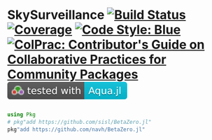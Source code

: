 # SkySurveillance [![Build Status](https://github.com/navh/SkySurveillance.jl/actions/workflows/CI.yml/badge.svg?branch=main)](https://github.com/navh/SkySurveillance.jl/actions/workflows/CI.yml?query=branch%3Amain) [![Coverage](https://codecov.io/gh/navh/SkySurveillance.jl/branch/main/graph/badge.svg)](https://codecov.io/gh/navh/SkySurveillance.jl) [![Code Style: Blue](https://img.shields.io/badge/code%20style-blue-4495d1.svg)](https://github.com/invenia/BlueStyle) [![ColPrac: Contributor's Guide on Collaborative Practices for Community Packages](https://img.shields.io/badge/ColPrac-Contributor's%20Guide-blueviolet)](https://github.com/SciML/ColPrac) [![Aqua](https://raw.githubusercontent.com/JuliaTesting/Aqua.jl/master/badge.svg)](https://github.com/JuliaTesting/Aqua.jl)
```julia 
using Pkg 
# pkg"add https://github.com/sisl/BetaZero.jl"
pkg"add https://github.com/navh/BetaZero.jl"
```

